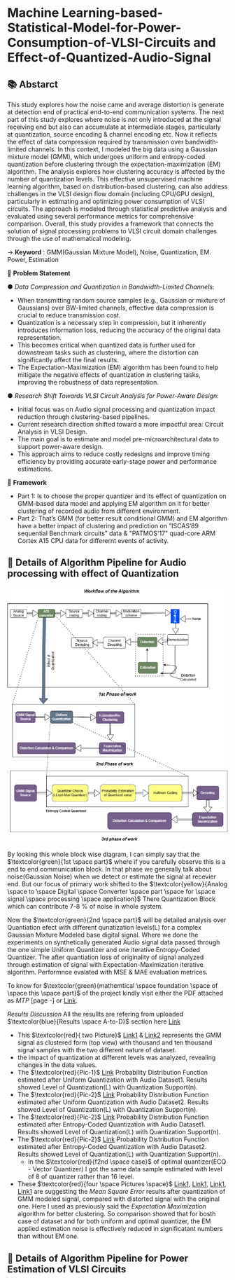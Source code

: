 # Machine Learning-based-Statistical-Model-for-Power-Consumption-of-VLSI-Circuits and Effect-of-Quantized-Audio-Signal

## 📚 **Abstarct**

This study explores how the noise came and average distortion is generate at detection end of practical end-to-end communication systems. The next part of this study explores where noise is not only introduced at the signal receiving end but also can accumulate at intermediate stages, particularly at quantization, source encoding \& channel encoding etc. Now it reflects the effect of data compression required by transmission over bandwidth-limited channels. In this context, I modeled the big data using a Gaussian mixture model (GMM), which undergoes uniform and entropy-coded quantization before clustering through the expectation-maximization (EM) algorithm. The analysis explores how clustering accuracy is affected by the number of quantization levels. This effective unsupervised machine learning algorithm, based on distribution-based clustering, can also address challenges in the VLSI design flow domain (including CPU/GPU design), particularly in estimating and optimizing power consumption of VLSI circuits. The approach is modeled through statistical predictive analysis and evaluated using several performance metrics for comprehensive comparison. Overall, this study provides a framework that connects the solution of signal processing problems to VLSI circuit domain challenges through the use of mathematical modeling.

→  **Keyword** : GMM(Gaussian Mixture Model), Noise, Quantization, EM. Power, Estimation

🎯 **Problem Statement**

● *Data Compression and Quantization in Bandwidth-Limited Channels*:
- When transmitting random source samples (e.g., Gaussian or mixture of Gaussians) over BW-limited channels, effective data compression is crucial to reduce transmission cost.
- Quantization is a necessary step in compression, but it inherently introduces information loss, reducing the accuracy of the original data representation.
- This becomes critical when quantized data is further used for downstream tasks such as clustering, where the distortion can significantly affect the final results.
- The Expectation-Maximization (EM) algorithm has been found to help mitigate the negative effects of quantization in clustering tasks, improving the robustness of data representation.

● *Research Shift Towards VLSI Circuit Analysis for Power-Aware Design*:
- Initial focus was on Audio signal processing and quantization impact reduction through clustering-based pipelines.
- Current research direction shifted toward a more impactful area: Circuit Analysis in VLSI Design.
- The main goal is to estimate and model pre-microarchitectural data to support power-aware design.
- This approach aims to reduce costly redesigns and improve timing efficiency by providing accurate early-stage power and performance estimations.

🚀 **Framework**
- Part 1: Is to choose the proper quantizer and its effect of quantization on GMM-based data model and applying EM algorithm on it for better clustering of recorded audio from different environment.
- Part 2: That’s GMM (for better result conditional GMM) and EM algorithm have a better impact of clustering and prediction on ”ISCAS’89 sequential Benchmark circuits”
data & "PATMOS'17"  quad-core ARM Cortex A15 CPU data for differernt events of activity.

## 📝 **Details of Algorithm Pipeline for Audio processing with effect of Quantization**

![Workflow thinking process step by step](Results%20A-to-D/workflow.png)

By looking this whole block wise diagram, I can simply say that the $\textcolor{green}{1st \space part}$ where if you carefully observe this is a end to end communication block. In that phase we generally talk about noise(Gaussian Noise) when we detect or estimate the signal at recevier end. But our focus of primary work shifted to the $\textcolor{yellow}{Analog \space to \space Digital \space Converter \space part \space for \space signal \space processing \space application}$ There Quantization Block which can contribute 7-8 % of noise in whole system. 

Now the $\textcolor{green}{2nd \space part}$ will be detailed analysis over Quantiation efect with different qunatization levels(L) for a complex Gaussian Mixture Modeled base digital signal. Where we done the experiments on synthetically generated Audio signal data passed through the one simple Uniform Quantizer and one iterative Entropy-Coded Quantizer. The after quantiation loss of originality of signal analyzed through estimation of signal with Expectation-Maximization iterative algorithm. Performnce evalated with MSE & MAE evaluation metrices.

To know for $\textcolor{green}{mathemtical \space foundation \space of \space this \space part}$ of the project kindly visit either the PDF attached as *MTP* [page -] or [Link](https://www.google.com).

*Results Discussion*
All the resullts are refering from uploaded $\textcolor{blue}{Results \space A-to-D}$ section here [Link](https://github.com/arka-lsik/Statistical-Model-for-Power-Consumption-of-VLSI-Circuits-and-Effect-of-Quantized-Audio-Signal/tree/main/Results%20A-to-D)
- This $\textcolor{red}{ two Picture}$ [Link1](https://github.com/arka-lsik/Statistical-Model-for-Power-Consumption-of-VLSI-Circuits-and-Effect-of-Quantized-Audio-Signal/blob/main/Synthetic%20Audio%20dataset/datasetpic1.png) & [Link2](https://github.com/arka-lsik/Statistical-Model-for-Power-Consumption-of-VLSI-Circuits-and-Effect-of-Quantized-Audio-Signal/blob/main/Synthetic%20Audio%20dataset/datasetpic2.png) represents the GMM signal as clustered form (top view) with thousand and ten thousand signal samples with the two different nature of dataset.
-  the impact of quantization at different levels was analyzed, revealing changes in the data values.
- The $\textcolor{red}{Pic-1}$ [Link](https://github.com/arka-lsik/Statistical-Model-for-Power-Consumption-of-VLSI-Circuits-and-Effect-of-Quantized-Audio-Signal/blob/main/Results%20A-to-D/Pic-1.png) Probability Distribution Function estimated after Uniform Quantization with Audio Dataset1. Results showed Level of Quantization(L) with Quantization Support(n).
- The $\textcolor{red}{Pic-2}$ [Link](https://github.com/arka-lsik/Statistical-Model-for-Power-Consumption-of-VLSI-Circuits-and-Effect-of-Quantized-Audio-Signal/blob/main/Results%20A-to-D/Pic-2.png) Probability Distribution Function estimated after Uniform Quantization with Audio Dataset2. Results showed Level of Quantization(L) with Quantization Support(n).
- The $\textcolor{red}{Pic-2}$ [Link](https://github.com/arka-lsik/Statistical-Model-for-Power-Consumption-of-VLSI-Circuits-and-Effect-of-Quantized-Audio-Signal/blob/main/Results%20A-to-D/Pic-3.png) Probability Distribution Function estimated after Entropy-Coded Quantization with Audio Dataset1. Results showed Level of Quantization(L) with Quantization Support(n).
- The $\textcolor{red}{Pic-2}$ [Link](https://github.com/arka-lsik/Statistical-Model-for-Power-Consumption-of-VLSI-Circuits-and-Effect-of-Quantized-Audio-Signal/blob/main/Results%20A-to-D/Pic-4.png) Probability Distribution Function estimated after Entropy-Coded Quantization with Audio Dataset2. Results showed Level of Quantization(L) with Quantization Support(n).
  - In the $\textcolor{red}{f2nd \space case}$ of optimal quantizer(ECQ - Vector Quantizer) I got the same data sample estimated with level of 8 of quantizer rather than 16 level. 
- These $\textcolor{red}{four \space Pictures \space}$ [Link1](https://github.com/arka-lsik/Statistical-Model-for-Power-Consumption-of-VLSI-Circuits-and-Effect-of-Quantized-Audio-Signal/blob/main/Results%20A-to-D/Pic-5.png), [Link1](https://github.com/arka-lsik/Statistical-Model-for-Power-Consumption-of-VLSI-Circuits-and-Effect-of-Quantized-Audio-Signal/blob/main/Results%20A-to-D/Pic-6.png), [Link1](https://github.com/arka-lsik/Statistical-Model-for-Power-Consumption-of-VLSI-Circuits-and-Effect-of-Quantized-Audio-Signal/blob/main/Results%20A-to-D/Pic-7.png), [Link1](https://github.com/arka-lsik/Statistical-Model-for-Power-Consumption-of-VLSI-Circuits-and-Effect-of-Quantized-Audio-Signal/blob/main/Results%20A-to-D/Pic-7.png) are suggesting the *Mean Square Error* results after quantization of GMM modeled signal, compared with distorted signal with the original one. Here I used as previously said the *Expectation Maximization* algorithm for better clustering. So comparison showed that for bosth case of dataset and for both uniform and optimal quantizer, the EM applied estimation noise is effectively reduced in significatant numbers than without EM one.

## 📝 **Details of Algorithm Pipeline for Power Estimation of VLSI Circuits**

    
